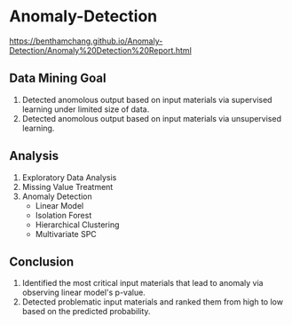 # Anomaly-Detection

https://benthamchang.github.io/Anomaly-Detection/Anomaly%20Detection%20Report.html

## Data Mining Goal

1. Detected anomolous output based on input materials via supervised learning under limited size of data.
2. Detected anomolous output based on input materials via unsupervised learning.

## Analysis

1. Exploratory Data Analysis
2. Missing Value Treatment
3. Anomaly Detection
    - Linear Model
    - Isolation Forest
    - Hierarchical Clustering
    - Multivariate SPC

## Conclusion

1. Identified the most critical input materials that lead to anomaly via observing linear model's p-value.
2. Detected problematic input materials and ranked them from high to low based on the predicted probability. 

